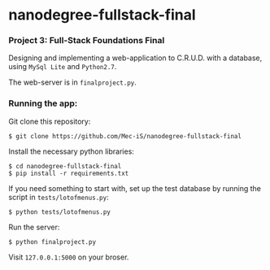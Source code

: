 # nanodegree-fullstack-final
### Project 3: Full-Stack Foundations Final
Designing and implementing a web-application to C.R.U.D. with a database, using `MySql Lite` and `Python2.7`. 

The web-server is in `finalproject.py`.


### Running the app:

Git clone this repository:
```
$ git clone https://github.com/Mec-iS/nanodegree-fullstack-final
```

Install the necessary python libraries:
```
$ cd nanodegree-fullstack-final
$ pip install -r requirements.txt
```

If you need something to start with, set up the test database by running the script in `tests/lotofmenus.py`:
```
$ python tests/lotofmenus.py
```

Run the server:
```
$ python finalproject.py
```

Visit `127.0.0.1:5000` on your broser.


